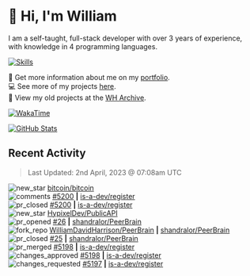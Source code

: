 # 👋 Hi, I'm William
I am a self-taught, full-stack developer with over 3 years of experience, with knowledge in 4 programming languages.

[![Skills](https://skillicons.dev/icons?i=css,cloudflare,discord,bots,docker,express,firebase,git,github,githubactions,html,js,linux,md,mongodb,netlify,nodejs,replit,tailwind,ts,vercel,vscode,wordpress,workers)](https://wdh.gg/dev)

🧑 Get more information about me on my [portfolio](https://wdh.gg/dev).
<br>
💻 See more of my projects [here](https://wdh.gg/github-org).
<br>
📁 View my old projects at the [WH Archive](https://wdh.gg/archive).

[![WakaTime](https://wakatime.com/badge/user/817e29c1-e1ac-4adc-936b-37bfa447c165.svg?style=for-the-badge)](https://wdh.gg/wakatime)

[![GitHub Stats](https://github-readme-stats.vercel.app/api?username=williamdavidharrison&theme=algolia&show_icons=true&border_radius=8&count_private=true&include_all_commits=true)](https://wdh.gg/github)

## Recent Activity
<!--RECENT_ACTIVITY:last_update-->
> Last Updated: 2nd April, 2023 @ 07:08am UTC
<!--RECENT_ACTIVITY:last_update_end-->

<!--RECENT_ACTIVITY:start-->
![new_star](https://cdn.jsdelivr.net/gh/Readme-Workflows/Readme-Icons@main/icons/octicons/StarredRepositoryYellow.svg) [bitcoin/bitcoin](https://github.com/bitcoin/bitcoin)<br>
![comments](https://cdn.jsdelivr.net/gh/Readme-Workflows/Readme-Icons@main/icons/octicons/Comment.svg) [#5200](https://github.com/is-a-dev/register/pull/5200#issuecomment-1493250214) **|** [is-a-dev/register](https://github.com/is-a-dev/register)<br>
![pr_closed](https://cdn.jsdelivr.net/gh/Readme-Workflows/Readme-Icons@main/icons/octicons/PullRequestClosed.svg) [#5200](https://github.com/is-a-dev/register/pull/5200) **|** [is-a-dev/register](https://github.com/is-a-dev/register)<br>
![new_star](https://cdn.jsdelivr.net/gh/Readme-Workflows/Readme-Icons@main/icons/octicons/StarredRepositoryYellow.svg) [HypixelDev/PublicAPI](https://github.com/HypixelDev/PublicAPI)<br>
![pr_opened](https://cdn.jsdelivr.net/gh/Readme-Workflows/Readme-Icons@main/icons/octicons/PullRequestOpened.svg) [#26](https://github.com/shandralor/PeerBrain/pull/26) **|** [shandralor/PeerBrain](https://github.com/shandralor/PeerBrain)<br>
![fork_repo](https://cdn.jsdelivr.net/gh/Readme-Workflows/Readme-Icons@main/icons/octicons/ForkedRepository.svg) [WilliamDavidHarrison/PeerBrain](https://github.com/WilliamDavidHarrison/PeerBrain) **|** [shandralor/PeerBrain](https://github.com/shandralor/PeerBrain)<br>
![pr_closed](https://cdn.jsdelivr.net/gh/Readme-Workflows/Readme-Icons@main/icons/octicons/PullRequestClosed.svg) [#25](https://github.com/shandralor/PeerBrain/pull/25) **|** [shandralor/PeerBrain](https://github.com/shandralor/PeerBrain)<br>
![pr_merged](https://cdn.jsdelivr.net/gh/Readme-Workflows/Readme-Icons@main/icons/octicons/PullRequestMerged.svg) [#5198](https://github.com/is-a-dev/register/pull/5198) **|** [is-a-dev/register](https://github.com/is-a-dev/register)<br>
![changes_approved](https://cdn.jsdelivr.net/gh/Readme-Workflows/Readme-Icons@main/icons/octicons/ApprovedChanges.svg) [#5198](https://github.com/is-a-dev/register/pull/5198#pullrequestreview-1368011476) **|** [is-a-dev/register](https://github.com/is-a-dev/register)<br>
![changes_requested](https://cdn.jsdelivr.net/gh/Readme-Workflows/Readme-Icons@main/icons/octicons/RequestedChanges.svg) [#5197](https://github.com/is-a-dev/register/pull/5197#pullrequestreview-1368011335) **|** [is-a-dev/register](https://github.com/is-a-dev/register)<br>
<!--RECENT_ACTIVITY:end-->
